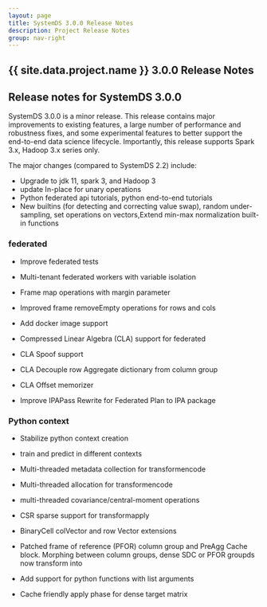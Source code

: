 ```yaml
---
layout: page
title: SystemDS 3.0.0 Release Notes
description: Project Release Notes
group: nav-right
---
```

<!--
{% comment %}
Licensed to the Apache Software Foundation (ASF) under one or more
contributor license agreements.  See the NOTICE file distributed with
this work for additional information regarding copyright ownership.
The ASF licenses this file to you under the Apache License, Version 2.0
(the "License"); you may not use this file except in compliance with
the License.  You may obtain a copy of the License at

http://www.apache.org/licenses/LICENSE-2.0

Unless required by applicable law or agreed to in writing, software
distributed under the License is distributed on an "AS IS" BASIS,
WITHOUT WARRANTIES OR CONDITIONS OF ANY KIND, either express or implied.
See the License for the specific language governing permissions and
limitations under the License.
{% endcomment %}
-->

<section class="full-stripe full-stripe--subpage-header clear-header">
  <div class="ml-container ml-container--horizontally-center">
    <div class="col col-12 content-group content-group--center-content content-group--center-align">
      <h1>{{ site.data.project.name }} 3.0.0 Release Notes</h1>
    </div>
  </div>
</section>

<section class="full-stripe full-stripe--alternate">
  <div class="ml-container">
    <div class="col col-12 content-group content-group--medium-bottom-margin" markdown="1">

## Release notes for SystemDS 3.0.0

SystemDS 3.0.0 is a minor release. This release contains major improvements to existing features,
a large number of performance and robustness fixes, and some experimental features to better
support the end-to-end data science lifecycle. Importantly, this release supports Spark 3.x, Hadoop 3.x series only.

The major changes (compared to SystemDS 2.2) include:

- Upgrade to jdk 11, spark 3, and Hadoop 3
- update In-place for unary operations
- Python federated api tutorials, python end-to-end tutorials
- New builtins (for detecting and correcting value swap), random under-sampling, set operations on vectors,Extend min-max normalization built-in functions

### federated

- Improve federated tests
- Multi-tenant federated workers with variable isolation

- Frame map operations with margin parameter
- Improved frame removeEmpty operations for rows and cols

- Add docker image support
- Compressed Linear Algebra (CLA) support for federated
- CLA Spoof support
- CLA Decouple row Aggregate dictionary from column group
- CLA Offset memorizer

- Improve IPAPass Rewrite for Federated Plan to IPA package


### Python context

- Stabilize python context creation
- train and predict in different contexts


- Multi-threaded metadata collection for transformencode
- Multi-threaded allocation for transformencode
- multi-threaded covariance/central-moment operations

- CSR sparse support for transformapply
- BinaryCell colVector and row Vector extensions
- Patched frame of reference (PFOR) column group and PreAgg Cache block. Morphing between column groups, dense SDC or PFOR groupds now transform into

- Add support for python functions with list arguments

- Cache friendly apply phase for dense target matrix
